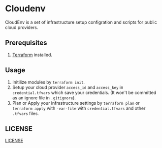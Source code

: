 # Cloudenv

CloudEnv is a set of infrastructure setup configration and scripts for public cloud providers.

## Prerequisites

1. [Terraform](https://www.terraform.io) installed.

## Usage

1. Initilize modules by `terraform init`.
2. Setup your cloud provider `access_id` and `access_key` in `credential.tfvars` which save your credentials. (It won't be committed as an ignore file in `.gitignore`).
3. Plan or Apply your infrastructure settings by `terraform plan` or `terraform apply` with `-var-file` with `credential.tfvars` and other `.tfvars` files.

## LICENSE

[LICENSE](/LICENSE)
